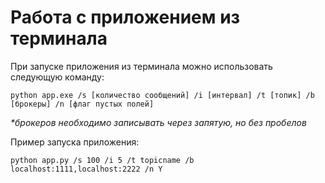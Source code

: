 <h1>Работа с приложением из терминала</h1>

При запуске приложения из терминала можно использовать следующую команду:

```shell
python app.exe /s [количество сообщений] /i [интервал] /t [топик] /b [брокеры] /n [флаг пустых полей] 
```

<i>*брокеров необходимо записывать через запятую, но без пробелов</i>

Пример запуска приложения:

```shell
python app.py /s 100 /i 5 /t topicname /b localhost:1111,localhost:2222 /n Y
```